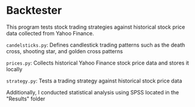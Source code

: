 # Backtester
 
This program tests stock trading strategies against historical stock price data collected from Yahoo Finance.


`candelsticks.py`: Defines candlestick trading patterns such as the death cross, shooting star, and golden cross patterns

`prices.py`: Collects historical Yahoo Finance stock price data and stores it locally

`strategy.py`: Tests a trading strategy against historical stock price data


Additionally, I conducted statistical analysis using SPSS located in the "Results" folder
